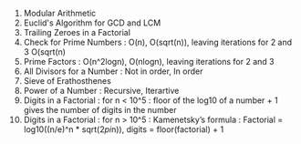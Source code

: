 1. Modular Arithmetic
2. Euclid's Algorithm for GCD and LCM
3. Trailing Zeroes in a Factorial
4. Check for Prime Numbers :  O(n), O(sqrt(n)), leaving iterations for 2 and 3 O(sqrt(n)
5. Prime Factors : O(n^2logn), O(nlogn), leaving iterations for 2 and 3
6. All Divisors for a Number : Not in order, In order
7. Sieve of Erathosthenes
8. Power of a Number : Recursive, Iterartive
9. Digits in a Factorial : for n < 10^5 : floor of the log10 of a number + 1 gives the number of digits in the number
10. Digits in a Factorial : for n > 10^5 : Kamenetsky’s formula : Factorial = log10((n/e)^n * sqrt(2*pi*n)), digits = floor(factorial) + 1
